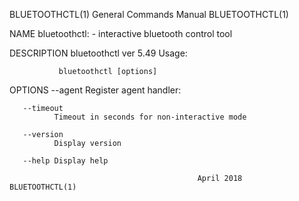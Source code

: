 BLUETOOTHCTL(1)                         General Commands Manual                        BLUETOOTHCTL(1)

NAME
       bluetoothctl: - interactive bluetooth control tool

DESCRIPTION
        bluetoothctl ver 5.49 Usage:

               bluetoothctl [options]

OPTIONS
       --agent
              Register agent handler: <capability>

       --timeout
              Timeout in seconds for non-interactive mode

       --version
              Display version

       --help Display help

                                              April 2018                               BLUETOOTHCTL(1)
